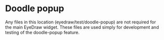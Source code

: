 # Doodle popup

Any files in this location (eyedraw/test/doodle-popup) are not required for
the main EyeDraw widget. These files are used simply for development and testing
of the doodle-popup feature.